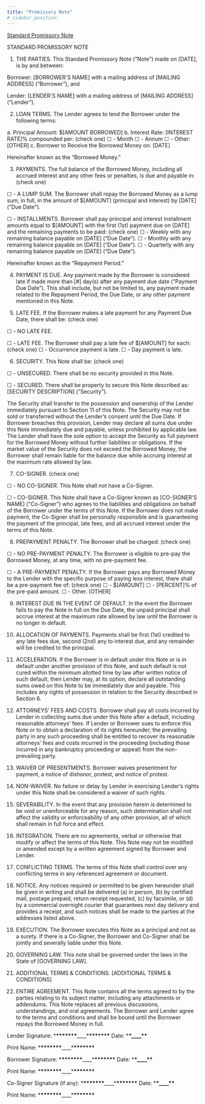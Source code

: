```yaml
---
title: "Promissory Note"
# sidebar_position:
---
```


[Standard Promissory Note](../papers/Standard-Promissory-Note-Template.docx)

STANDARD PROMISSORY NOTE

1. THE PARTIES. This Standard Promissory Note (“Note”) made on [DATE], is by and between:

Borrower: [BORROWER'S NAME] with a mailing address of [MAILING ADDRESS] (“Borrower”), and

Lender: [LENDER'S NAME] with a mailing address of [MAILING ADDRESS] (“Lender”).

2. LOAN TERMS. The Lender agrees to lend the Borrower under the following terms:

a. Principal Amount: $[AMOUNT BORROWED]
b. Interest Rate: [INTEREST RATE]% compounded per: (check one)
☐ - Month
☐ - Annum
☐ - Other: [OTHER]
c. Borrower to Receive the Borrowed Money on: [DATE]

Hereinafter known as the “Borrowed Money.”

3. PAYMENTS. The full balance of the Borrowed Money, including all accrued interest and any other fees or penalties, is due and payable in: (check one)

☐ - A LUMP SUM. The Borrower shall repay the Borrowed Money as a lump sum, in full, in the amount of $[AMOUNT] (principal and interest) by [DATE] (“Due Date”).

☐ - INSTALLMENTS. Borrower shall pay principal and interest installment amounts equal to $[AMOUNT] with the first (1st) payment due on [DATE] and the remaining payments to be paid: (check one)
☐ - Weekly with any remaining balance payable on [DATE] (“Due Date”).
☐ - Monthly with any remaining balance payable on [DATE] (“Due Date”).
☐ - Quarterly with any remaining balance payable on [DATE] (“Due Date”).

Hereinafter known as the “Repayment Period.”

4. PAYMENT IS DUE. Any payment made by the Borrower is considered late if made more than [#] day(s) after any payment due date (“Payment Due Date”). This shall include, but not be limited to, any payment made related to the Repayment Period, the Due Date, or any other payment mentioned in this Note.

5. LATE FEE. If the Borrower makes a late payment for any Payment Due Date, there shall be: (check one)

☐ - NO LATE FEE.

☐ - LATE FEE. The Borrower shall pay a late fee of $[AMOUNT] for each: (check one)
☐ - Occurrence payment is late.
☐ - Day payment is late.

6. SECURITY. This Note shall be: (check one)

☐ - UNSECURED. There shall be no security provided in this Note.

☐ - SECURED. There shall be property to secure this Note described as: [SECURITY DESCRIPTION] (“Security”).

The Security shall transfer to the possession and ownership of the Lender immediately pursuant to Section 11 of this Note. The Security may not be sold or transferred without the Lender’s consent until the Due Date. If Borrower breaches this provision, Lender may declare all sums due under this Note immediately due and payable, unless prohibited by applicable law. The Lender shall have the sole option to accept the Security as full payment for the Borrowed Money without further liabilities or obligations. If the market value of the Security does not exceed the Borrowed Money, the Borrower shall remain liable for the balance due while accruing interest at the maximum rate allowed by law.

7. CO-SIGNER. (check one)

☐ - NO CO-SIGNER. This Note shall not have a Co-Signer.

☐ - CO-SIGNER. This Note shall have a Co-Signer known as [CO-SIGNER'S NAME] ("Co-Signer”) who agrees to the liabilities and obligations on behalf of the Borrower under the terms of this Note. If the Borrower does not make payment, the Co-Signer shall be personally responsible and is guaranteeing the payment of the principal, late fees, and all accrued interest under the terms of this Note.

8. PREPAYMENT PENALTY. The Borrower shall be charged: (check one)

☐ - NO PRE-PAYMENT PENALTY. The Borrower is eligible to pre-pay the Borrowed Money, at any time, with no pre-payment fee.

☐ - A PRE-PAYMENT PENALTY. If the Borrower pays any Borrowed Money to the Lender with the specific purpose of paying less interest, there shall be a pre-payment fee of: (check one)
☐ - $[AMOUNT]
☐ - [PERCENT]% of the pre-paid amount.
☐ - Other. [OTHER]

9. INTEREST DUE IN THE EVENT OF DEFAULT. In the event the Borrower fails to pay the Note in full on the Due Date, the unpaid principal shall accrue interest at the maximum rate allowed by law until the Borrower is no longer in default.

10. ALLOCATION OF PAYMENTS. Payments shall be first (1st) credited to any late fees due, second (2nd) any to interest due, and any remainder will be credited to the principal.

11. ACCELERATION. If the Borrower is in default under this Note or is in default under another provision of this Note, and such default is not cured within the minimum allotted time by law after written notice of such default, then Lender may, at its option, declare all outstanding sums owed on this Note to be immediately due and payable. This includes any rights of possession in relation to the Security described in Section 6.

12. ATTORNEYS’ FEES AND COSTS. Borrower shall pay all costs incurred by Lender in collecting sums due under this Note after a default, including reasonable attorneys’ fees. If Lender or Borrower sues to enforce this Note or to obtain a declaration of its rights hereunder, the prevailing party in any such proceeding shall be entitled to recover its reasonable attorneys’ fees and costs incurred in the proceeding (including those incurred in any bankruptcy proceeding or appeal) from the non-prevailing party.

13. WAIVER OF PRESENTMENTS. Borrower waives presentment for payment, a notice of dishonor, protest, and notice of protest.

14. NON-WAIVER. No failure or delay by Lender in exercising Lender’s rights under this Note shall be considered a waiver of such rights.

15. SEVERABILITY. In the event that any provision herein is determined to be void or unenforceable for any reason, such determination shall not affect the validity or enforceability of any other provision, all of which shall remain in full force and effect.

16. INTEGRATION. There are no agreements, verbal or otherwise that modify or affect the terms of this Note. This Note may not be modified or amended except by a written agreement signed by Borrower and Lender.

17. CONFLICTING TERMS. The terms of this Note shall control over any conflicting terms in any referenced agreement or document.

18. NOTICE. Any notices required or permitted to be given hereunder shall be given in writing and shall be delivered (a) in person, (b) by certified mail, postage prepaid, return receipt requested, (c) by facsimile, or (d) by a commercial overnight courier that guarantees next day delivery and provides a receipt, and such notices shall be made to the parties at the addresses listed above.

19. EXECUTION. The Borrower executes this Note as a principal and not as a surety. If there is a Co-Signer, the Borrower and Co-Signer shall be jointly and severally liable under this Note.

20. GOVERNING LAW. This note shall be governed under the laws in the State of [GOVERNING LAW].

21. ADDITIONAL TERMS & CONDITIONS. [ADDITIONAL TERMS & CONDITIONS]

22. ENTIRE AGREEMENT. This Note contains all the terms agreed to by the parties relating to its subject matter, including any attachments or addendums. This Note replaces all previous discussions, understandings, and oral agreements. The Borrower and Lender agree to the terms and conditions and shall be bound until the Borrower repays the Borrowed Money in full.

Lender Signature: \***\*\*\*\*\*\*\***\_\_\_\_\***\*\*\*\*\*\*\*** Date: \***\*\_\_\_\_\*\***

Print Name: \***\*\*\*\*\*\*\***\_\_\_\_\***\*\*\*\*\*\*\***

Borrower Signature: \***\*\*\*\*\*\*\***\_\_\_\_\***\*\*\*\*\*\*\*** Date: \***\*\_\_\_\_\*\***

Print Name: \***\*\*\*\*\*\*\***\_\_\_\_\***\*\*\*\*\*\*\***

Co-Signer Signature (if any): \***\*\*\*\*\*\*\***\_\_\_\_\***\*\*\*\*\*\*\*** Date: \***\*\_\_\_\_\*\***

Print Name: \***\*\*\*\*\*\*\***\_\_\_\_\***\*\*\*\*\*\*\***
